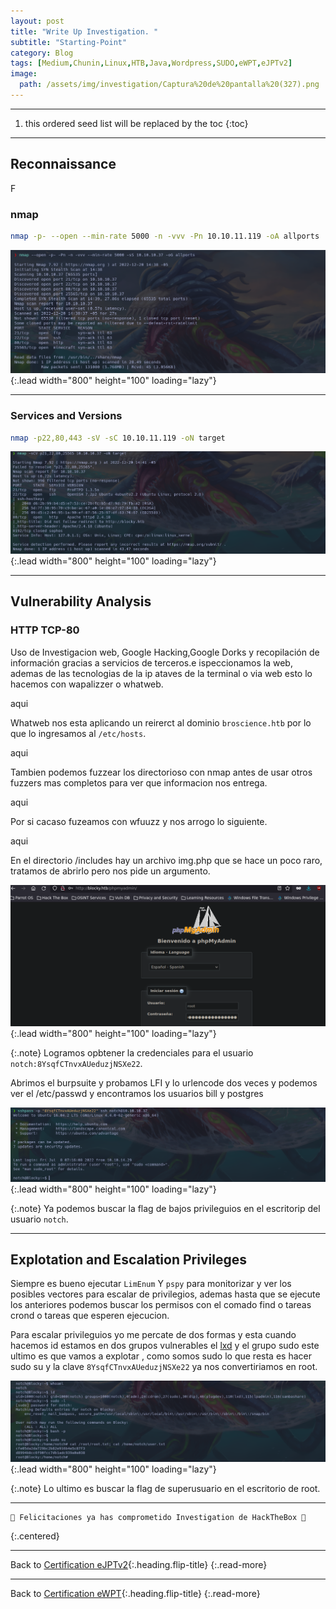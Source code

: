 ```yaml
---
layout: post
title: "Write Up Investigation. "
subtitle: "Starting-Point"
category: Blog
tags: [Medium,Chunin,Linux,HTB,Java,Wordpress,SUDO,eWPT,eJPTv2] 
image:
  path: /assets/img/investigation/Captura%20de%20pantalla%20(327).png
---
```


***
<!--more-->

1. this ordered seed list will be replaced by the toc
{:toc}

***

## Reconnaissance

F
### nmap


```bash
nmap -p- --open --min-rate 5000 -n -vvv -Pn 10.10.11.119 -oA allports
```


![list](/assets/img/blocky/Parrot-2022-12-20-14-39-23.png){:.lead width="800" height="100" loading="lazy"}


***

### Services and Versions


```bash
nmap -p22,80,443 -sV -sC 10.10.11.119 -oN target
```
![list](/assets/img/blocky/Parrot-2022-12-20-14-42-12.png){:.lead width="800" height="100" loading="lazy"}


***

## Vulnerability Analysis


### HTTP TCP-80


Uso de Investigacion web, Google Hacking,Google Dorks y recopilación de información gracias a servicios de terceros.e ispeccionamos la web, ademas de las tecnologias de la ip ataves de la terminal o via  web esto lo hacemos con wapalizzer o whatweb.


aqui


Whatweb nos  esta aplicando un reirerct al dominio `broscience.htb` por lo que lo ingresamos al `/etc/hosts`.


aqui


Tambien podemos fuzzear los directorioso con nmap antes de usar otros fuzzers mas completos para ver que informacion nos entrega.


aqui


Por si cacaso fuzeamos con wfuuzz y nos arrogo lo siguiente.


aqui


En el directorio /includes hay un archivo img.php que se hace un poco raro, tratamos de abrirlo pero nos pide un argumento.


![list](/assets/img/blocky/Parrot-2022-12-20-15-22-10.png){:.lead width="800" height="100" loading="lazy"}


{:.note}
Logramos opbtener la credenciales para el usuario `notch:8YsqfCTnvxAUeduzjNSXe22`.


Abrimos el burpsuite y probamos LFI y lo urlencode dos veces y podemos ver el /etc/passwd y encontramos los usuarios bill y postgres


![list](/assets/img/blocky/Parrot-2022-12-20-15-37-18.png){:.lead width="800" height="100" loading="lazy"}


{:.note}
Ya podemos buscar la flag de bajos privileguios en el escritorip del usuario `notch`. 


***

## Explotation and Escalation Privileges


Siempre es bueno ejecutar `LimEnum` Y `pspy` para monitorizar y ver los posibles vectores para escalar de privilegios, ademas hasta que se ejecute los anteriores podemos buscar los permisos con el comado find o tareas crond o tareas que esperen ejecucion.


Para escalar privileguios yo me percate de dos formas y esta cuando hacemos id estamos en dos grupos vulnerables el [lxd] y el grupo sudo este ultimo es que vamos a explotar , como somos sudo lo que resta es hacer sudo su y la clave `8YsqfCTnvxAUeduzjNSXe22` ya nos convertiriamos en root.


![list](/assets/img/blocky/Parrot-2022-12-20-15-39-45.png){:.lead width="800" height="100" loading="lazy"}


[lxd]:(https://www.exploit-db.com/exploits/46978)


{:.note}
Lo ultimo es buscar la flag de superusuario en el escritorio de root.

***

```shell
🎉 Felicitaciones ya has comprometido Investigation de HackTheBox 🎉
```
{:.centered}
***

Back to [Certification eJPTv2](2023-07-03-Road-to-eJPTv2.md){:.heading.flip-title}
{:.read-more}

***
Back to [Certification eWPT](){:.heading.flip-title}
{:.read-more}